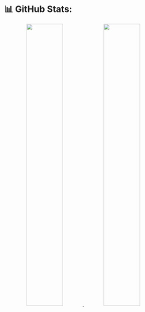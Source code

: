 # 📊 GitHub Stats:

<div align="center">

<a href="https://github.com/vallabhtiwari">
  <img src="https://github-readme-stats.vercel.app/api?username=vallabhtiwari&theme=vue-dark&show_icons=true&hide_border=true&count_private=false" width="48%" />
</a>

<a href="https://github.com/vallabhtiwari">
  <img src="https://github-readme-stats.vercel.app/api/top-langs/?username=vallabhtiwari&theme=vue-dark&show_icons=true&hide_border=true&layout=compact" width="48%" />
</a>

</div>
